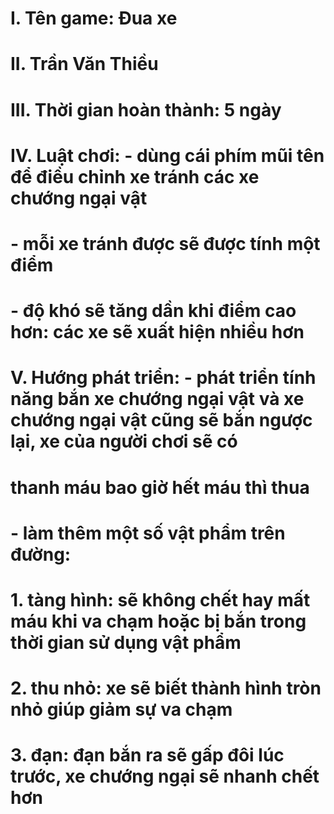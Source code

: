 # I. Tên game: Đua xe

# II. Trần Văn Thiều

# III. Thời gian hoàn thành: 5 ngày

# IV. Luật chơi: - dùng cái phím mũi tên để điều chỉnh xe tránh các xe chướng ngại vật
#            - mỗi xe tránh được sẽ được tính một điểm
#            - độ khó sẽ tăng dần khi điểm cao hơn: các xe sẽ xuất hiện nhiều hơn

# V. Hướng phát triển: - phát triển tính năng bắn xe chướng ngại vật và xe chướng ngại vật cũng sẽ bắn ngược lại, xe của người chơi sẽ có 
# thanh máu bao giờ hết máu thì thua
#                   - làm thêm một số vật phẩm trên đường:
#                     1. tàng hình: sẽ không chết hay mất máu khi va chạm hoặc bị bắn trong thời gian sử dụng vật phẩm
#                     2. thu nhỏ: xe sẽ biết thành hình tròn nhỏ giúp giảm sự va chạm
#                     3. đạn: đạn bắn ra sẽ gấp đôi lúc trước, xe chướng ngại sẽ nhanh chết hơn
